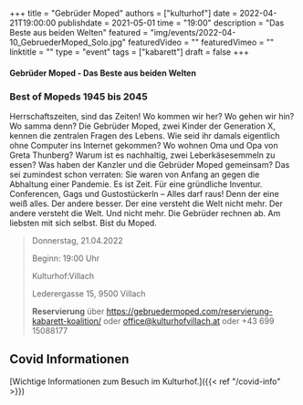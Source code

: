 +++
title = "Gebrüder Moped"
authors = ["kulturhof"]
date = 2022-04-21T19:00:00
publishdate = 2021-05-01
time = "19:00"
description = "Das Beste aus beiden Welten"
featured = "img/events/2022-04-10_GebruederMoped_Solo.jpg"
featuredVideo = ""
featuredVimeo = ""
linktitle = ""
type = "event"
tags = ["kabarett"]
draft = false
+++

#### Gebrüder Moped - Das Beste aus beiden Welten

### Best of Mopeds 1945 bis 2045

Herrschaftszeiten, sind das Zeiten! Wo kommen wir her? Wo gehen wir hin? Wo samma denn? Die Gebrüder Moped, zwei Kinder der Generation X, kennen die zentralen Fragen des Lebens. 
Wie seid ihr damals eigentlich ohne Computer ins Internet gekommen? Wo wohnen Oma und Opa von Greta Thunberg? Warum ist es nachhaltig, zwei Leberkäsesemmeln zu essen? Was haben der Kanzler und die Gebrüder Moped gemeinsam?
Das sei zumindest schon verraten: Sie waren von Anfang an gegen die Abhaltung einer Pandemie. Es ist Zeit. Für eine gründliche Inventur. Conferencen, Gags und Gustostückerln – Alles darf raus! Denn der eine weiß alles. Der andere besser. Der eine versteht die Welt nicht mehr. Der andere versteht die Welt. Und nicht mehr.
Die Gebrüder rechnen ab. Am liebsten mit sich selbst. Bist du Moped. 


>Donnerstag, 21.04.2022
>
>Beginn: 19:00 Uhr
>
>Kulturhof:Villach
>
>Lederergasse 15, 9500 Villach
>
>**Reservierung** über https://gebruedermoped.com/reservierung-kabarett-koalition/  oder office@kulturhofvillach.at oder +43 699 15088177





## Covid Informationen

[Wichtige Informationen zum Besuch im Kulturhof.]({{< ref "/covid-info" >}})
